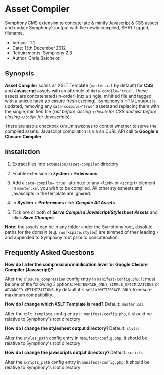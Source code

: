 # Asset Compiler

Symphony CMS extension to concatenate & minify Javascript & CSS assets and update Symphony's output with the newly compiled, SHA1-tagged, filename.

- Version: 1.2
- Date: 12th December 2012
- Requirements: Symphony 2.3
- Author: Chris Batchelor

## Synopsis

**Asset Compiler** scans an XSLT Template (`master.xsl` by default) for **CSS** and **Javascript** assets with an attribute of `data-compile='true'`. These assets are concatenated (in-order) into a single, minified file and tagged with a unique hash (to ensure fresh caching). Symphony's HTML output is updated, removing any `data-compile='true'` assets and replacing them with the single, minified file (*just before closing `</head>` for CSS and just before closing `</body>` for Javascripts*).

There are also a checkbox On/Off switches to control whether to serve the compiled assets. Javascript compilation is via an CURL API call to **Google's Closure Compiler**.

## Installation

1. Extract files into `extension/asset-compiler` directory

2. Enable extension in **System** > **Extensions**

3. Add a `data-compile='true'` attribute to any `<link>` or `<script>` element in `master.xsl` you wish to be compiled. All other stylesheets and javascripts in the template are ignored.

4. In **System** > **Preferences** click ***Compile All Assets***

5. Tick one or both of ***Serve Compiled Javascript/Stylesheet Assets*** and click ***Save Changes***

**Note:** the assets can be in any folder under the Symphony root, absolute paths for the domain (e.g. `/workspace/styles`) are trimmed of their leading `/` and appended to Symphony root prior to concatenation.

## Frequently Asked Questions

**How do I alter the compression/minification level for Google Closure Compiler (Javascript)?**

Alter the `closure_compression` config entry in `manifest/config.php`. It must be one of the following 3 options: `WHITESPACE_ONLY`, `SIMPLE_OPTIMIZATIONS` or `ADVANCED_OPTIMIZATIONS`. By default it is set to `WHITESPACE_ONLY` to ensure maximum compatibility.

**How do I change which XSLT Template is read?** Default: `master.xsl`

Alter the `xslt_template` config entry in `manifest/config.php`, it should be relative to Symphony's root directory

**How do I change the stylesheet output directory?** Default: `styles`

Alter the `styles_path` config entry in `manifest/config.php`, it should be relative to Symphony's root directory

**How do I change the javascripts output directory?** Default: `scripts`

Alter the `scripts_path` config entry in `manifest/config.php`, it should be relative to Symphony's root directory

